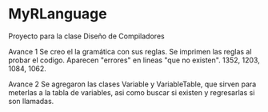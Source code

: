 # MyRLanguage

Proyecto para la clase Diseño de Compiladores

Avance 1
Se creo el la gramática con sus reglas. Se imprimen las reglas al probar el codigo.
Aparecen "errores" en lineas "que no existen". 1352, 1203, 1084, 1062.

Avance 2
Se agregaron las clases Variable y VariableTable, que sirven para meterlas a la tabla de variables, asi como buscar si existen y regresarlas si son llamadas.

